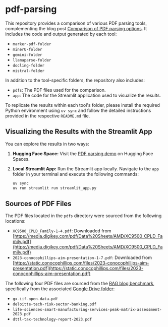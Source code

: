 # pdf-parsing

This repository provides a comparison of various PDF parsing tools, complementing the blog post [Comparison of PDF parsing options](https://nbrosse.github.io/posts/pdf-parsing/pdf-parsing.html). 
It includes the code and output generated by each tool:

- `marker-pdf-folder`
- `minerU-folder`
- `gemini-folder`
- `llamaparse-folder`
- `docling-folder`
- `mistral-folder`

In addition to the tool-specific folders, the repository also includes:

- `pdfs`:  The PDF files used for the comparison.
- `app`:  The code for the Streamlit application used to visualize the results.

To replicate the results within each tool's folder, please install the required Python environment using `uv sync` and follow the detailed instructions provided in the respective `README.md` file.

## Visualizing the Results with the Streamlit App

You can explore the results in two ways:

1. **Hugging Face Space:**  Visit the [PDF parsing demo](https://huggingface.co/spaces/nicolasb92/pdf-parsing-demo) on Hugging Face Spaces.

2. **Local Streamlit App:**  Run the Streamlit app locally.  Navigate to the `app` folder in your terminal and execute the following commands:

   ```bash
   uv sync
   uv run streamlit run streamlit_app.py
   ```

## Sources of PDF Files

The PDF files located in the `pdfs` directory were sourced from the following locations:

- `XC9500_CPLD_Family-1-4.pdf`:  Downloaded from [https://media.digikey.com/pdf/Data%20Sheets/AMD/XC9500_CPLD_Family.pdf](https://media.digikey.com/pdf/Data%20Sheets/AMD/XC9500_CPLD_Family.pdf)
- `2023-conocophillips-aim-presentation-1-7.pdf`: Downloaded from [https://static.conocophillips.com/files/2023-conocophillips-aim-presentation.pdf](https://static.conocophillips.com/files/2023-conocophillips-aim-presentation.pdf)

The following four PDF files are sourced from the [RAG blog benchmark](https://www.eyelevel.ai/post/most-accurate-rag), specifically from the associated [Google Drive folder](https://drive.google.com/drive/u/0/folders/1l45ljrGfOKsiNFh8QPji2eBAd2hOB51c):

- `gx-iif-open-data.pdf`
- `deloitte-tech-risk-sector-banking.pdf`
- `life-sciences-smart-manufacturing-services-peak-matrix-assessment-2023.pdf`
- `dttl-tax-technology-report-2023.pdf`
